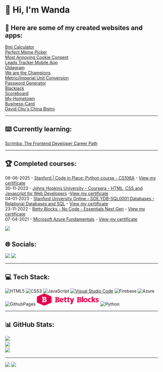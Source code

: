 # 👋 Hi, I'm Wanda 

## 💫 Here are some of my created websites and apps:
[Bmi Calculator](https://wvdh.github.io/bmi-calculator)<br>
[Perfect Meme Picker](https://wvdh.github.io/pumpkins-perfect-meme-picker/)<br>
[Most Annoying Cookie Consent](https://wvdh.github.io/Annoying-Cookie-Consent/)<br>
[Leads Tracker Mobile App](https://wvdh.github.io/Leads-Tracker-App/)<br>
[Oldagram](https://wvdh.github.io/Oldagram/)<br>
[We are the Champions](https://wvdh.github.io/we-are-the-champions/)<br>
[Metric/Imperial Unit Conversion](https://wvdh.github.io/unit-converter/)<br>
[Password Generator](https://wvdh.github.io/Password-Generator/)<br>
[Blackjack](https://wvdh.github.io/Blackjack/)<br>
[Scoreboard](https://wvdh.github.io/Scoreboard/)<br>
[My-Hometown](https://wvdh.github.io/My-Hometown/)<br>
[Business-Card](https://wvdh.github.io/business-card/)<br>
[David Chu's China Bistro](https://wvdh.github.io/module5-solution/)<br> 

---
## ⌨️ Currently learning:

[Scrimba: The Frontend Developer Career Path](https://scrimba.com/learn/frontend)<br>

---
## 🏆 Completed courses:
06-06-2025 - [Stanford | Code in Place: Python course - CS106A](https://codeinplace.stanford.edu/) - [View my certificate](https://codeinplace.stanford.edu/cip5/certificate/eevl2i)<br>
30-11-2023 - [Johns Hopkins University - Coursera - HTML, CSS and Javascript for Web Developers](https://www.coursera.org/learn/html-css-javascript-for-web-developers#modules) -[View my certificate](https://www.coursera.org/account/accomplishments/verify/HBV4AKU4ECVA)<br>
04-01-2023 - [Stanford University Online - SOE.YDB-SQL0001 Databases - Relational Databases and SQL](https://learning.edx.org/course/course-v1:StanfordOnline+SOE.YDB-SQL0001+2T2020/home) - [View my certificate](https://courses.edx.org/certificates/4491ccdbeb4f456e8f7c316ac0dc37da)<br>
23-11-2022 - [Betty Blocks - No Code - Essentials Next Gen](https://betty-exam.betty.app/home) - [View my certificate](https://betty-exam.betty.app/badge/no-code-essentials-nextgen/75a7a859-fcf3-4e45-8bcc-356288f7a24a/BBDBBAAB559D)<br>
07-04-2021 - [Microsoft Azure Fundamentals](https://learn.microsoft.com/en-us/credentials/certifications/azure-fundamentals/?practice-assessment-type=certification) - [View my certificate](https://www.credly.com/badges/71c16e09-8417-4857-9c25-81f181ad775b/linked_in)<br>

</p><p dir="auto"><animated-image data-catalyst=""><img src="https://user-images.githubusercontent.com/73097560/115834477-dbab4500-a447-11eb-908a-139a6edaec5c.gif" style="max-width: 30%; display: inline-block;" data-target="animated-image.originalImage"></a></p>

## 🌐 Socials:
[![](https://img.shields.io/badge/LinkedIn-%230077B5.svg?logo=linkedin&logoColor=white)](https://linkedin.com/in/wandavandenhoogen/) [![](https://img.shields.io/badge/X-black.svg?logo=X&logoColor=white)](https://x.com/Wanda_vd_Hoogen) 

---
## 💻 Tech Stack:
![HTML5](https://img.shields.io/badge/html5-%23E34F26.svg?style=flat&logo=html5&logoColor=white) ![CSS3](https://img.shields.io/badge/css3-%231572B6.svg?style=flat&logo=css3&logoColor=white) ![JavaScript](https://img.shields.io/badge/javascript-%23323330.svg?style=flat&logo=javascript&logoColor=%23F7DF1E) [![Visual Studio Code](https://custom-icon-badges.demolab.com/badge/Visual%20Studio%20Code-0078d7.svg?logo=vsc&logoColor=white)](#)
![Firebase](https://img.shields.io/badge/firebase-%23039BE5.svg?style=flat&logo=firebase) ![Azure](https://img.shields.io/badge/azure-%230072C6.svg?style=flat&logo=microsoftazure&logoColor=white) ![GithubPages](https://img.shields.io/badge/github%20pages-121013?style=flat&logo=github&logoColor=white) ![Betty Blocks](https://github.com/wvdh/My-Hometown/blob/main/images/betty-blocks.svg) ![Python](https://img.shields.io/badge/Python-3.9%2B-blue?logo=python&logoColor=white)

---
## 📊 GitHub Stats:
![](https://github-readme-stats.vercel.app/api?username=wvdh&theme=dark&hide_border=false&include_all_commits=true&count_private=true)<br/>
![](https://github-readme-streak-stats.herokuapp.com/?user=wvdh&theme=dark&hide_border=false)<br/>
![](https://github-readme-stats.vercel.app/api/top-langs/?username=wvdh&theme=dark&hide_border=false&include_all_commits=true&count_private=true&layout=compact)

---
[![](https://visitcount.itsvg.in/api?id=wvdh&icon=0&color=1)](https://visitcount.itsvg.in)
![](https://komarev.com/ghpvc/?username=wvdh&abbreviated=true)

<!-- Proudly created with GPRM ( https://gprm.itsvg.in ) -->

